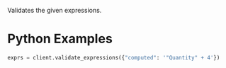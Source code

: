 Validates the given expressions.

<div class="python">

# Python Examples

```python
exprs = client.validate_expressions({"computed": '"Quantity" + 4'})
```

</div>
